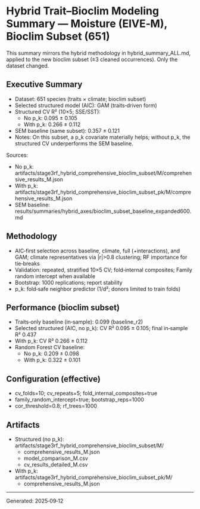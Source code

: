 # Hybrid Trait–Bioclim Modeling Summary — Moisture (EIVE‑M), Bioclim Subset (651)

This summary mirrors the hybrid methodology in hybrid_summary_ALL.md, applied to the new bioclim subset (≥3 cleaned occurrences). Only the dataset changed.

## Executive Summary

- Dataset: 651 species (traits × climate; bioclim subset)
- Selected structured model (AIC): GAM (traits‑driven form)
- Structured CV R² (10×5; SSE/SST):
  - No p_k: 0.095 ± 0.105
  - With p_k: 0.266 ± 0.112
- SEM baseline (same subset): 0.357 ± 0.121
- Notes: On this subset, a p_k covariate materially helps; without p_k, the structured CV underperforms the SEM baseline.

Sources:
- No p_k: artifacts/stage3rf_hybrid_comprehensive_bioclim_subset/M/comprehensive_results_M.json
- With p_k: artifacts/stage3rf_hybrid_comprehensive_bioclim_subset_pk/M/comprehensive_results_M.json
- SEM baseline: results/summaries/hybrid_axes/bioclim_subset_baseline_expanded600.md

## Methodology

- AIC‑first selection across baseline, climate, full (+interactions), and GAM; climate representatives via |r|>0.8 clustering; RF importance for tie‑breaks
- Validation: repeated, stratified 10×5 CV; fold‑internal composites; Family random intercept when available
- Bootstrap: 1000 replications; report stability
- p_k: fold‑safe neighbor predictor (1/d²; donors limited to train folds)

## Performance (bioclim subset)

- Traits‑only baseline (in‑sample): 0.099 (baseline_r2)
- Selected structured (AIC, no p_k): CV R² 0.095 ± 0.105; final in‑sample R² 0.437
- With p_k: CV R² 0.266 ± 0.112
- Random Forest CV baseline:
  - No p_k: 0.209 ± 0.098
  - With p_k: 0.322 ± 0.101

## Configuration (effective)

- cv_folds=10; cv_repeats=5; fold_internal_composites=true
- family_random_intercept=true; bootstrap_reps=1000
- cor_threshold=0.8; rf_trees=1000

## Artifacts

- Structured (no p_k): artifacts/stage3rf_hybrid_comprehensive_bioclim_subset/M/
  - comprehensive_results_M.json
  - model_comparison_M.csv
  - cv_results_detailed_M.csv
- With p_k: artifacts/stage3rf_hybrid_comprehensive_bioclim_subset_pk/M/
  - comprehensive_results_M.json

---
Generated: 2025‑09‑12
